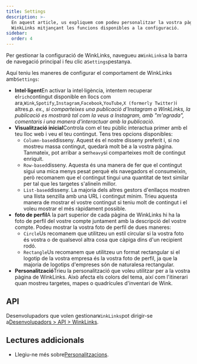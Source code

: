 ```yaml
---
title: Settings
description: >-
  En aquest article, us expliquem com podeu personalitzar la vostra pàgina de
  WinkLinks mitjançant les funcions disponibles a la configuració.
sidebar:
  order: 4
---
```

Per gestionar la configuració de WinkLinks, navegueu a`WinkLinks`a la barra de navegació principal i feu clic a`Settings`pestanya.

Aquí teniu les maneres de configurar el comportament de WinkLinks amb`Settings`:

* **Intel·ligent**En activar la intel·ligència, intentem recuperar el`rich`contingut disponible en llocs com ara,`Wink`,`Spotify`,`Instagram`,`Facebook`,`YouTube`,`X (formerly Twitter)`i altres.*p. ex., si comparteixes una publicació d'Instagram a WinkLinks, la publicació es mostrarà tal com la veus a Instagram, amb "m'agrada", comentaris i una manera d'interactuar amb la publicació.*
* **Visualització inicial**Controla com el teu públic interactua primer amb el teu lloc web i veu el teu contingut. Tens tres opcions disponibles:
  * `Column-based`disseny. Aquest és el nostre disseny preferit i, si no mostreu massa contingut, quedarà molt bé a la vostra pàgina. Tanmateix, pot arribar a ser`heavy`si comparteixes molt de contingut enriquit.
  * `Row-based`disseny. Aquesta és una manera de fer que el contingut sigui una mica menys pesat perquè els navegadors el consumeixin, però recomanem que el contingut tingui una quantitat de text similar per tal que les targetes s'alineïn millor.
  * `List-based`disseny. La majoria dels altres gestors d'enllaços mostren una llista senzilla amb una URL i contingut mínim. Trieu aquesta manera de mostrar el vostre contingut si teniu molt de contingut i el voleu mostrar el més ràpidament possible.
* **foto de perfil**A la part superior de cada pàgina de WinkLinks hi ha la foto de perfil del vostre compte juntament amb la descripció del vostre compte. Podeu mostrar la vostra foto de perfil de dues maneres:
  * `Circle`Us recomanem que utilitzeu un estil circular si la vostra foto és vostra o de qualsevol altra cosa que càpiga dins d'un recipient rodó.
  * `Rectangle`Us recomanem que utilitzeu un format rectangular si el logotip de la vostra empresa és la vostra foto de perfil, ja que la majoria de logotips d'empreses són de naturalesa rectangular.
* **Personalització**Trieu la personalització que voleu utilitzar per a la vostra pàgina de WinkLinks. Això afecta els colors del tema, així com l'itinerari quan mostreu targetes, mapes o quadrícules d'inventari de Wink.

## API

Desenvolupadors que volen gestionar`WinkLinks`pot dirigir-se a[Desenvolupadors > API > WinkLinks](/developers/apis/#winklinks-api).

## Lectures addicionals

* Llegiu-ne més sobre[Personalitzacions](/studio/customization).

